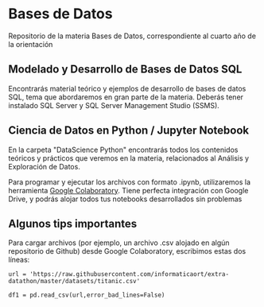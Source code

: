 # Bases de Datos
Repositorio de la materia Bases de Datos, correspondiente al cuarto año de la orientación

## Modelado y Desarrollo de Bases de Datos SQL
Encontrarás material teórico y ejemplos de desarrollo de bases de datos SQL, tema que abordaremos en gran parte de la materia. 
Deberás tener instalado SQL Server y SQL Server Management Studio (SSMS). 

## Ciencia de Datos en Python / Jupyter Notebook
En la carpeta "DataScience Python" encontrarás todos los contenidos teóricos y prácticos que veremos en la materia, relacionados al Análisis y Exploración de Datos. 

Para programar y ejecutar los archivos con formato .ipynb, utilizaremos la herramienta [Google Colaboratory](https://colab.research.google.com). Tiene perfecta integración con Google Drive, y podrás alojar todos tus notebooks desarrollados sin problemas

## Algunos tips importantes

Para cargar archivos (por ejemplo, un archivo .csv alojado en algún repositorio de Github) desde Google Colaboratory, escribimos estas dos líneas:

`url = 'https://raw.githubusercontent.com/informaticaort/extra-datathon/master/datasets/titanic.csv'`

`df1 = pd.read_csv(url,error_bad_lines=False)`
